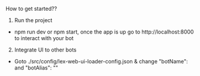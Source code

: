 How to get started??

1. Run the project
-  npm run dev or npm start, once the app is up go to http://localhost:8000 to interact with your bot

2. Integrate UI to other bots
- Goto ./src/config/lex-web-ui-loader-config.json & change "botName": <to your bot> and "botAlias": "<to bot alias>"

